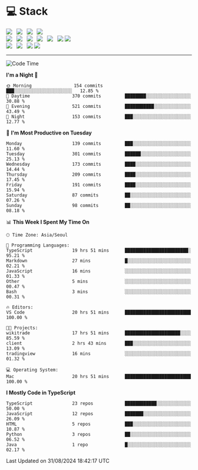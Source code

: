 <h1>💻 Stack</h1>
<div>
 <!-- badge : https://shields.io/ -->
 <!-- icon : https://simpleicons.org/?q=Get -->
 <img src="https://img.shields.io/badge/HTML5-e74c3c?style=flat-square&logo=HTML5&logoColor=white"/> &nbsp 
 <img src="https://img.shields.io/badge/CSS3-0A84FF?style=flat-square&logo=CSS3&logoColor=white"/> &nbsp 
 <img src="https://img.shields.io/badge/JavaScript-FFCD11?style=flat-square&logo=JavaScript&logoColor=white"/> &nbsp 
 <img src="https://img.shields.io/badge/TypeScript-3075C0?style=flat-square&logo=TypeScript&logoColor=white"/>
 <br/>
 <img src="https://img.shields.io/badge/Next-000000?style=flat-square&logo=nextdotjs&logoColor=white"/> &nbsp 
 <img src="https://img.shields.io/badge/React-00BCF6?style=flat-square&logo=React&logoColor=white"/> &nbsp 
 <img src="https://img.shields.io/badge/Redux-764ABC?style=flat-square&logo=Redux&logoColor=white"/> &nbsp
 <img src="https://img.shields.io/badge/Recoil-3578E5?style=flat-square&logo=recoil&logoColor=white"/> &nbsp
 <img src="https://img.shields.io/badge/React-Query-FF4154?style=flat-square&logo=reactquery&logoColor=white"/> &nbsp 
 <img src="https://img.shields.io/badge/styled%2Dcomponents-DB7093?style=flat-square&logo=styled%2Dcomponents&logoColor=white"/>
 <img src="https://img.shields.io/badge/CSS Modules-000000?style=flat-square&logo=CSS Modules&logoColor=white"/> &nbsp 
 <br/>
 <img src="https://img.shields.io/badge/Node-339933?style=flat-square&logo=Node.js&logoColor=white"/> &nbsp 
 <img src="https://img.shields.io/badge/Express-000000?style=flat-square&logo=Express&logoColor=white"/> &nbsp 
 <img src="https://img.shields.io/badge/MongoDB-47A248?style=flat-square&logo=MongoDB&logoColor=white"/>
 <img src="https://img.shields.io/badge/MariaDB-003545?style=flat-square&logo=mariadb&logoColor=white"/>
</div>

<hr>

<!--START_SECTION:waka-->
![Code Time](http://img.shields.io/badge/Code%20Time-1%2C280%20hrs%2043%20mins-blue)

**I'm a Night 🦉** 

```text
🌞 Morning                154 commits         ███░░░░░░░░░░░░░░░░░░░░░░   12.85 % 
🌆 Daytime                370 commits         ████████░░░░░░░░░░░░░░░░░   30.88 % 
🌃 Evening                521 commits         ███████████░░░░░░░░░░░░░░   43.49 % 
🌙 Night                  153 commits         ███░░░░░░░░░░░░░░░░░░░░░░   12.77 % 
```
📅 **I'm Most Productive on Tuesday** 

```text
Monday                   139 commits         ███░░░░░░░░░░░░░░░░░░░░░░   11.60 % 
Tuesday                  301 commits         ██████░░░░░░░░░░░░░░░░░░░   25.13 % 
Wednesday                173 commits         ████░░░░░░░░░░░░░░░░░░░░░   14.44 % 
Thursday                 209 commits         ████░░░░░░░░░░░░░░░░░░░░░   17.45 % 
Friday                   191 commits         ████░░░░░░░░░░░░░░░░░░░░░   15.94 % 
Saturday                 87 commits          ██░░░░░░░░░░░░░░░░░░░░░░░   07.26 % 
Sunday                   98 commits          ██░░░░░░░░░░░░░░░░░░░░░░░   08.18 % 
```


📊 **This Week I Spent My Time On** 

```text
🕑︎ Time Zone: Asia/Seoul

💬 Programming Languages: 
TypeScript               19 hrs 51 mins      ████████████████████████░   95.21 % 
Markdown                 27 mins             █░░░░░░░░░░░░░░░░░░░░░░░░   02.21 % 
JavaScript               16 mins             ░░░░░░░░░░░░░░░░░░░░░░░░░   01.33 % 
Other                    5 mins              ░░░░░░░░░░░░░░░░░░░░░░░░░   00.47 % 
Bash                     3 mins              ░░░░░░░░░░░░░░░░░░░░░░░░░   00.31 % 

🔥 Editors: 
VS Code                  20 hrs 51 mins      █████████████████████████   100.00 % 

🐱‍💻 Projects: 
wikitrade                17 hrs 51 mins      █████████████████████░░░░   85.59 % 
client                   2 hrs 43 mins       ███░░░░░░░░░░░░░░░░░░░░░░   13.09 % 
tradingview              16 mins             ░░░░░░░░░░░░░░░░░░░░░░░░░   01.32 % 

💻 Operating System: 
Mac                      20 hrs 51 mins      █████████████████████████   100.00 % 
```

**I Mostly Code in TypeScript** 

```text
TypeScript               23 repos            ████████████░░░░░░░░░░░░░   50.00 % 
JavaScript               12 repos            ███████░░░░░░░░░░░░░░░░░░   26.09 % 
HTML                     5 repos             ███░░░░░░░░░░░░░░░░░░░░░░   10.87 % 
Python                   3 repos             ██░░░░░░░░░░░░░░░░░░░░░░░   06.52 % 
Java                     1 repo              █░░░░░░░░░░░░░░░░░░░░░░░░   02.17 % 
```




 Last Updated on 31/08/2024 18:42:17 UTC
<!--END_SECTION:waka-->
